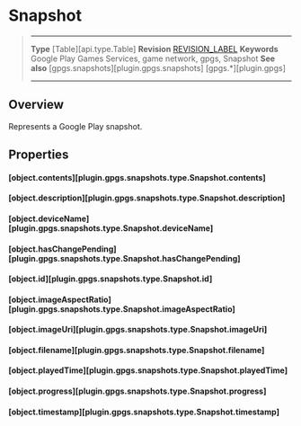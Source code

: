 # Snapshot

> --------------------- ------------------------------------------------------------------------------------------
> __Type__              [Table][api.type.Table]
> __Revision__          [REVISION_LABEL](REVISION_URL)
> __Keywords__          Google Play Games Services, game network, gpgs, Snapshot
> __See also__          [gpgs.snapshots][plugin.gpgs.snapshots]
>                       [gpgs.*][plugin.gpgs]
> --------------------- ------------------------------------------------------------------------------------------

## Overview

Represents a Google Play snapshot.

## Properties

#### [object.contents][plugin.gpgs.snapshots.type.Snapshot.contents]

#### [object.description][plugin.gpgs.snapshots.type.Snapshot.description]

#### [object.deviceName][plugin.gpgs.snapshots.type.Snapshot.deviceName]

#### [object.hasChangePending][plugin.gpgs.snapshots.type.Snapshot.hasChangePending]

#### [object.id][plugin.gpgs.snapshots.type.Snapshot.id]

#### [object.imageAspectRatio][plugin.gpgs.snapshots.type.Snapshot.imageAspectRatio]

#### [object.imageUri][plugin.gpgs.snapshots.type.Snapshot.imageUri]

#### [object.filename][plugin.gpgs.snapshots.type.Snapshot.filename]

#### [object.playedTime][plugin.gpgs.snapshots.type.Snapshot.playedTime]

#### [object.progress][plugin.gpgs.snapshots.type.Snapshot.progress]

#### [object.timestamp][plugin.gpgs.snapshots.type.Snapshot.timestamp]

